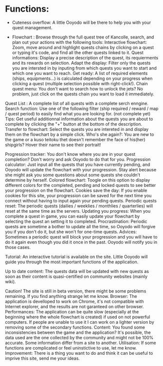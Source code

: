 # Functions:

* Cuteness overflow: A little Ooyodo will be there to help you with your quest management.

* Flowchart : Browse through the full quest tree of Kancolle, search, and plan out your actions with the following tools:
  Interactive flowchart: Zoom, move around and highlight quests chains by clicking on a quest or typing it's code, and find all the other quests linked to it.
  Quest informations: Display a precise description of the quest, its requierments and its rewards on selection.
  Adapt the display: Filter only the quests you are intersted in by inputing from which quests you want to start and which one you want to reach.
  Get ready: A list of required elements (ships, equipments...) is calculated depending on your progress when clicking a quest (multiple selection possible with right-click!).
  Chain quest menu: You don't want to search how to unlock the jets? No problem, just click on the quests chain you want to load it immediately.


Quest List : A complete list of all quests with a complete serch enngine.
  Search function: Use one of the following filter (ship required / reward / map / quest period) to easily find what you are looking for.
  (not complete yet) Tips: Get useful additionnal information about the quests you are about to complete by clicking the "+" button at the bottom of the description.
  Transfer to flowchart: Select the quests you are intereted in and display them on the flowchart by a simple click.
  Who's she again?: You are new to the game or a kuso teitoku thet doesn't remember the face of his(her) shipgirls? Hover their name to see their portrait!


Progression tracker: You don't know where you are in your quest completion? Don't worry and ask Ooyodo to do that for you.
  Progression calculator: Just input all the quests that you have currently pending, and Ooyodo will update the flowchart with your progression. Stay alert because she might ask you some questions about some quests she couldn't determine by herself.
  Colored flowchart: Toogle on this option to display different colors for the completed, pending and locked quests to see better your progression on the flowchart.
  Cookies save the day: If you enable cookies for this site, your progression can be saved for the next time you connect without having to input again your pending quests.
  Periodic quests reset: The periodic quests (dailies / weeklies / monthlies / quarterlies) will reset at the same time as the servers.
  Updating you progress: When you complete a quest in game, you can easily update your flowchart by selecting the quest an setting it to completed.
  Procrastination: Periodic quests are sometime a bother to update all the time, so Ooyodo will forgive you if you don't do it, but she won't for one-time quests.
  Advices: Sometimes a periodic quest will block your progression and you will have to do it again even though you did it once in the past. Ooyodo will notify you in those cases.

Tutorial: An interactive tutorial is available on the site. Little Ooyodo will guide you through the most important functions of the application.

Up to date content: The quests data will be updated with new quests as soon as their content is quasi-certified on community websites (mainly wiki).



Caution!
The site is still in beta version, there might be some problems remaining. If you find anything strange let me know.
Browser: The application is develloped to work on Chrome, it's not compatible with Internet explorer, and the results are not garanteed on other browser.
Performances: The application can be quite slow (especially at the beginning where the whole flowchart is created) if used on not powerful computers. If people are unable to use it I can work on a lighter version by removing some of the secondary functions.
Content: You found some inconsistencies between the game and the application? It's possible, the data used are the one collected by the community and might not be 100% accurate. Some information differ from a site to another.
Utilisation: If some functions are complicated or feel uninstictive to use, let me know.
Improvement: There is a thing you want to do and think it can be useful to imprive this site, send me your ideas.
